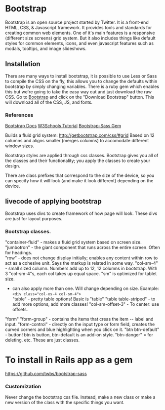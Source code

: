 # Bootstrap

Bootstrap is an open source project started by Twitter. It is a front-end HTML,
CSS, & Javascript framework. It provides tools and standards for creating
common web elements. One of it's main features is a responsive (different size
screens) grid system. But it also includes things like default styles for
common elements, icons, and even javascript features such as modals, tooltips,
and image slideshows.

Installation
------------
There are many ways to install bootstrap, it is possible to use Less or Sass to
compile the CSS on the fly, this allows you to change the defaults within
bootstrap by simply changing variables. There is a ruby gem which enables this
but we're going to take the easy way out and just download the raw CSS. Go to
[Bootstrap](http://getbootstrap.com/getting-started/#download)
and click on the "Download Bootstrap" button. This will download all of the
CSS, JS, and fonts.

### References
[Bootstrap Docs](http://getbootstrap.com/getting-started/)
[W3Schools Tutorial](http://www.w3schools.com/bootstrap/default.asp)
[Bootstrap-Sass Gem](https://github.com/twbs/bootstrap-sass)  


Builds a fluid grid system:
http://getbootstrap.com/css/#grid
Based on 12 columns and aligns smaller (merges columns) to accomodate different window sizes.

Bootstrap styles are applied through css classes. Bootstrap gives you all of the classes and their functionality; you apply the classes to create your design.

There are class prefixes that correspond to the size of the device, so you can specify how it will look (and make it look different) depending on the device.

## livecode of applying bootstrap

Bootstrap uses divs to create framework of how page will look. These divs are _just_ for layout purposes.

### Bootstrap classes.
"container-fluid" - makes a fluid grid system based on screen size.
"jumbotron" - the giant component that runs across the entire screen. Often for headings.  
"row" - does not change display initially; enables any content within row to act as a cohesive unit. Says the markup is related in some way.
"col-sm-4" - small sized column. Numbers add up to 12, 12 columns in bootstrap. With 3 "col-sm-4"s, each col takes up equal space. "sm" is optimized for tablet size.
  - can also apply more than one. Will change depending on size.
  Example: `<div class="col-xs-4 col-sm-4">`  
"table" - pretty table options! Basic is "table"
"table table-striped" - to add more options, add more classes!
"col-sm-offset-3" - To center: use offsets.

"form"
"form-group" - contains the items that creas the item -- label and input.
"form-control" - directly on the input type or form field, creates the curved corners and blue highlighting when you click on it.
"btn btn-default" - button! btn is button, btn-default is an add-on style.
"btn-danger" = for deleting. etc. These are just classes.

# To install in Rails app as a gem
https://github.com/twbs/bootstrap-sass

### Customization
Never change the bootstrap css file. Instead, make a new class or make a new version of the class with the specific things you want.
